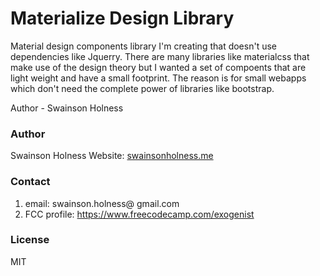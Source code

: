 # Materialize Design Library

Material design components library I'm creating that doesn't use dependencies like Jquerry. There are many libraries like materialcss that make use of the design theory but I wanted a set of compoents that are light weight and have a small footprint. The reason is for small webapps which don't need the complete power of libraries like bootstrap. 

Author - Swainson Holness

### Author
Swainson Holness
Website: [swainsonholness.me](http://swainsonholness.me/)

### Contact
1. email: swainson.holness@ gmail.com 
2. FCC profile: https://www.freecodecamp.com/exogenist

### License
MIT
